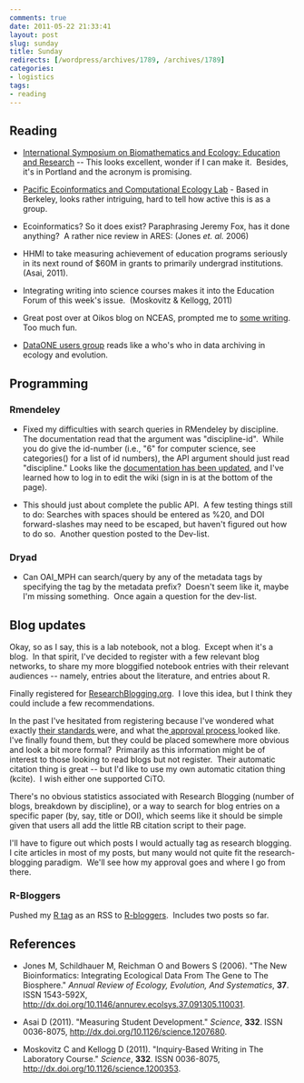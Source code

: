 ```yaml
---
comments: true
date: 2011-05-22 21:33:41
layout: post
slug: sunday
title: Sunday
redirects: [/wordpress/archives/1789, /archives/1789]
categories:
- logistics
tags:
- reading
---
```


## Reading





	
  * [International Symposium on Biomathematics and Ecology: Education and Research](http://www.biomath.ilstu.edu/beer/) -- This looks excellent, wonder if I can make it.  Besides, it's in Portland and the acronym is promising.

	
  * [Pacific Ecoinformatics and Computational Ecology Lab](http://www.foodwebs.org/) - Based in Berkeley, looks rather intriguing, hard to tell how active this is as a group.

	
  * Ecoinformatics? So it does exist? Paraphrasing Jeremy Fox, has it done anything?  A rather nice review in ARES: (Jones _et. al._ 2006)

	
  * HHMI to take measuring achievement of education programs seriously  in its next round of $60M in grants to primarily undergrad  institutions.  (Asai, 2011).

	
  * Integrating writing into science courses makes it into the Education Forum of this week's issue.  (Moskovitz & Kellogg, 2011)

	
  * Great post over at Oikos blog on NCEAS, prompted me to [some writing](http://www.carlboettiger.info/archives/1788). Too much fun.

	
  * [DataONE users group](https://www.dataone.org/content/dataone-users-group) reads like a who's who in data archiving in ecology and evolution.




## Programming




### Rmendeley





	
  * Fixed my difficulties with search queries in RMendeley by discipline.  The documentation read that the argument was "discipline-id".  While you do give the id-number (i.e., "6" for computer science, see categories() for a list of id numbers), the API argument should just read "discipline." Looks like the [documentation has been updated](https://sites.google.com/site/mendeleyapi/home/concepts#discipline_id), and I've learned how to log in to edit the wiki (sign in is at the bottom of the page).

	
  * This should just about complete the public API.  A few testing things still to do: Searches with spaces should be entered as %20, and DOI forward-slashes may need to be escaped, but haven't figured out how to do so.  Another question posted to the Dev-list.




### Dryad





	
  * Can OAI_MPH can search/query by any of the metadata tags by specifying the tag by the metadata prefix?  Doesn't seem like it, maybe I'm missing something.  Once again a question for the dev-list.




## Blog updates


Okay, so as I say, this is a lab notebook, not a blog.  Except when it's a blog.  In that spirit, I've decided to register with a few relevant blog networks, to share my more bloggified notebook entries with their relevant audiences -- namely, entries about the literature, and entries about R.

Finally registered for [ResearchBlogging.org](http://researchblogging.org/news/?p=88).  I love this idea, but I think they could include a few recommendations.

In the past I've hesitated from registering because I've wondered what exactly [their standards ](http://researchblogging.org/news/?p=88)were, and what the[ approval process ](http://www.researchblogging.org/static/index/page/register)looked like.  I've finally found them, but they could be placed somewhere more obvious and look a bit more formal?  Primarily as this information might be of interest to those looking to read blogs but not register.  Their automatic citation thing is great -- but I'd like to use my own automatic citation thing (kcite).  I wish either one supported CiTO.

There's no obvious statistics associated with Research Blogging (number of blogs, breakdown by discipline), or a way to search for blog entries on a specific paper (by, say, title or DOI), which seems like it should be simple given that users all add the little RB citation script to their page.

I'll have to figure out which posts I would actually tag as research blogging.  I cite articles in most of my posts, but many would not quite fit the research-blogging paradigm.  We'll see how my approval goes and where I go from there.


### R-Bloggers


Pushed my [R tag](http://www.carlboettiger.info/archives/tag/r/feed/rss) as an RSS to [R-bloggers](http://www.r-bloggers.com/).  Includes two posts so far.

## References


- Jones M, Schildhauer M, Reichman O and Bowers S (2006).
"The New Bioinformatics: Integrating Ecological Data From The Gene to The Biosphere."
*Annual Review of Ecology, Evolution, And Systematics*, **37**.
ISSN 1543-592X, <a href="http://dx.doi.org/10.1146/annurev.ecolsys.37.091305.110031">http://dx.doi.org/10.1146/annurev.ecolsys.37.091305.110031</a>.

- Asai D (2011).
"Measuring Student Development."
*Science*, **332**.
ISSN 0036-8075, <a href="http://dx.doi.org/10.1126/science.1207680">http://dx.doi.org/10.1126/science.1207680</a>.

- Moskovitz C and Kellogg D (2011).
"Inquiry-Based Writing in The Laboratory Course."
*Science*, **332**.
ISSN 0036-8075, <a href="http://dx.doi.org/10.1126/science.1200353">http://dx.doi.org/10.1126/science.1200353</a>.
